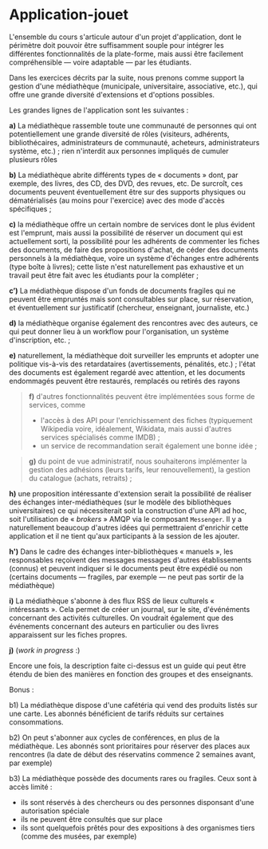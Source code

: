 # Application-jouet

L'ensemble du cours s'articule autour d'un projet d'application, dont le périmètre doit pouvoir être suffisamment souple pour intégrer les différentes fonctionnalités de la plate-forme, mais aussi être facilement compréhensible — voire adaptable — par les étudiants.

Dans les exercices décrits par la suite, nous prenons comme support la gestion d'une médiathèque (municipale, universitaire, associative, etc.), qui offre une grande diversité d'extensions et d'options possibles.

Les grandes lignes de l'application sont les suivantes :

**a)** La médiathèque rassemble toute une communauté de personnes qui ont potentiellement une grande diversité de rôles (visiteurs, adhérents, bibliothécaires, administrateurs de communauté, acheteurs, administrateurs système, etc.) ; rien n'interdit aux personnes impliqués de cumuler plusieurs rôles

**b)** La médiathèque abrite différents types de « documents » dont, par exemple, des livres, des CD, des DVD, des revues, etc. De surcroît, ces documents peuvent éventuellement être sur des supports physiques ou dématérialisés (au moins pour l'exercice) avec des mode d'accès spécifiques ;

**c)** la médiathèque offre un certain nombre de services dont le plus évident est l'emprunt, mais aussi la possibilité de réserver un document qui est actuellement sorti, la possibilité pour les adhérents de commenter les fiches des documents, de faire des propositions d'achat, de céder des documents personnels à la médiathèque, voire un système d'échanges entre adhérents (type boîte à livres); cette liste n'est naturellement pas exhaustive et un travail peut être fait avec les étudiants pour la compléter ;

**c’)** La médiathèque dispose d'un fonds de documents fragiles qui ne peuvent être empruntés mais sont consultables sur place, sur réservation, et éventuellement sur justificatif (chercheur, enseignant, journaliste, etc.)

**d)** la médiathèque organise également des rencontres avec des auteurs, ce qui peut donner lieu à un workflow pour l'organisation, un système d'inscription, etc. ;

**e)** naturellement, la médiathèque doit surveiller les emprunts et adopter une politique vis-à-vis des retardataires (avertissements, pénalités, etc.) ; l'état des documents est également regardé avec attention, et les documents endommagés peuvent être restaurés, remplacés ou retirés des rayons

> **f)** d'autres fonctionnalités peuvent être implémentées sous forme de services, comme
> * l'accès à des API pour l'enrichissement des fiches (typiquement Wikipedia voire, idéalement, Wikidata, mais aussi d'autres services spécialisés comme IMDB) ;
> * un service de recommandation serait également une bonne idée ;

> **g)** du point de vue administratif, nous souhaiterons implémenter la gestion des adhésions (leurs tarifs, leur renouvellement), la gestion du catalogue (achats, retraits) ;

**h)** une proposition intéressante d'extension serait la possibilité de réaliser des échanges inter-médiathèques (sur le modèle des bibliothèques universitaires) ce qui nécessiterait soit la construction d'une API ad hoc, soit l'utilisation de « _brokers_ » AMQP via le composant `Messenger`. Il y a naturellement beaucoup d'autres idées qui permettraient d'enrichir cette application et il ne tient qu'aux participants à la session de les ajouter.

**h')** Dans le cadre des échanges inter-bibliothèques « manuels », les responsables reçoivent des messages messages d'autres établissements (connus) et peuvent indiquer si le documents peut être expédié ou non (certains documents — fragiles, par exemple — ne peut pas sortir de la médiathèque)

**i)** La médiathèque s'abonne à des flux RSS de lieux culturels « intéressants ». Cela permet de créer un journal, sur le site, d'événéments concernant des activités culturelles. On voudrait également que des événements concernant des auteurs en particulier ou des livres apparaissent sur les fiches propres.

**j)** (_work in progress_ :)

Encore une fois, la description faite ci-dessus est un guide qui peut être étendu de bien des manières en fonction des groupes et des enseignants.

Bonus :

b1) La médiathèque dispose d'une cafétéria qui vend des produits listés sur une carte. Les abonnés bénéficient de tarifs réduits sur certaines consommations.

b2) On peut s'abonner aux cycles de conférences, en plus de la médiathèque. Les abonnés sont prioritaires pour réserver des places aux rencontres (la date de début des réservatins commence 2 semaines avant, par exemple)

b3) La médiathèque possède des documents rares ou fragiles. Ceux sont à accès limité :
- ils sont réservés à des chercheurs ou des personnes disponsant d'une autorisation spéciale
- ils ne peuvent être consultés que sur place
- ils sont quelquefois prêtés pour des expositions à des organismes tiers (comme des musées, par exemple)
